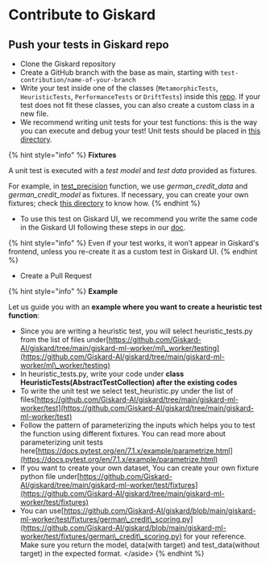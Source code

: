 # Contribute to Giskard

## Push your tests in Giskard repo

* Clone the Giskard repository
* Create a GitHub branch with the base as main, starting with `test-contribution/name-of-your-branch`
* Write your test inside one of the classes (`MetamorphicTests`, `HeuristicTests`, `PerformanceTests` or `DriftTests`) inside this [repo](https://github.com/Giskard-AI/giskard/tree/main/giskard-ml-worker/ml\_worker/testing). If your test does not fit these classes, you can also create a custom class in a new file.
* We recommend writing unit tests for your test functions: this is the way you can execute and debug your test! Unit tests should be placed in [this directory](https://github.com/Giskard-AI/giskard/tree/main/giskard-ml-worker/test).

{% hint style="info" %}
**Fixtures**

A unit test is executed with a _test model_ and _test data_ provided as fixtures.

For example, in [test\_precision](https://github.com/Giskard-AI/giskard/blob/main/giskard-ml-worker/test/test\_performance.py#L73) function, we use _german\_credit\_data_ and _german\_credit\_model_ as fixtures. If necessary, you can create your own fixtures; check [this directory](https://github.com/Giskard-AI/giskard/tree/main/giskard-ml-worker/test/fixtures) to know how.
{% endhint %}

* To use this test on Giskard UI, we recommend you write the same code in the Giskard UI following these steps in our [doc](https://docs.giskard.ai/start/guides/create-tests-from-your-review/create-your-custom-test).

{% hint style="info" %}
Even if your test works, it won’t appear in Giskard's frontend, unless you re-create it as a custom test in Giskard UI.
{% endhint %}

* Create a Pull Request

{% hint style="info" %}
**Example**

Let us guide you with an **example where you want to create a heuristic test function**:

* Since you are writing a heuristic test, you will select heuristic\_tests.py from the list of files under[https://github.com/Giskard-AI/giskard/tree/main/giskard-ml-worker/ml\_worker/testing](https://github.com/Giskard-AI/giskard/tree/main/giskard-ml-worker/ml\_worker/testing)
* In heuristic\_tests.py, write your code under **class HeuristicTests(AbstractTestCollection) after the existing codes**
* To write the unit test we select test\_heuristic.py under the list of files[https://github.com/Giskard-AI/giskard/tree/main/giskard-ml-worker/test](https://github.com/Giskard-AI/giskard/tree/main/giskard-ml-worker/test)
* Follow the pattern of parameterizing the inputs which helps you to test the function using different fixtures. You can read more about parameterizing unit tests here[https://docs.pytest.org/en/7.1.x/example/parametrize.html](https://docs.pytest.org/en/7.1.x/example/parametrize.html)
* If you want to create your own dataset, You can create your own fixture python file under[https://github.com/Giskard-AI/giskard/tree/main/giskard-ml-worker/test/fixtures](https://github.com/Giskard-AI/giskard/tree/main/giskard-ml-worker/test/fixtures)
* You can use[https://github.com/Giskard-AI/giskard/blob/main/giskard-ml-worker/test/fixtures/german\_credit\_scoring.py](https://github.com/Giskard-AI/giskard/blob/main/giskard-ml-worker/test/fixtures/german\_credit\_scoring.py) for your reference. Make sure you return the model, data(with target) and test\_data(without target) in the expected format. \</aside>
{% endhint %}
